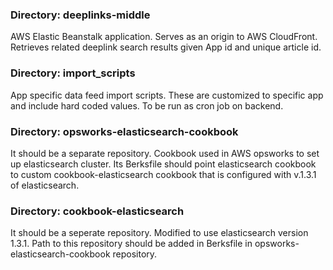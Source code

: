 ### Directory: deeplinks-middle

AWS Elastic Beanstalk application.  Serves as an origin to AWS CloudFront.  Retrieves related deeplink search results given App id and unique article id.



### Directory: import_scripts

App specific data feed import scripts.  These are customized to specific app and include hard coded values.  To be run as cron job on backend.



### Directory: opsworks-elasticsearch-cookbook

It should be a separate repository.  Cookbook used in AWS opsworks to set up elasticsearch cluster.  Its Berksfile should point elasticsearch cookbook to custom cookbook-elasticsearch cookbook that is configured with v.1.3.1 of elasticsearch.



### Directory: cookbook-elasticsearch

It should be a seperate repository.  Modified to use elasticsearch version 1.3.1.  Path to this repository should be added in Berksfile in opsworks-elasticsearch-cookbook repository.


